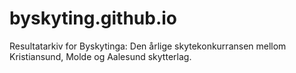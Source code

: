 # byskyting.github.io
Resultatarkiv for Byskytinga: Den årlige skytekonkurransen mellom Kristiansund, Molde og Aalesund skytterlag.
